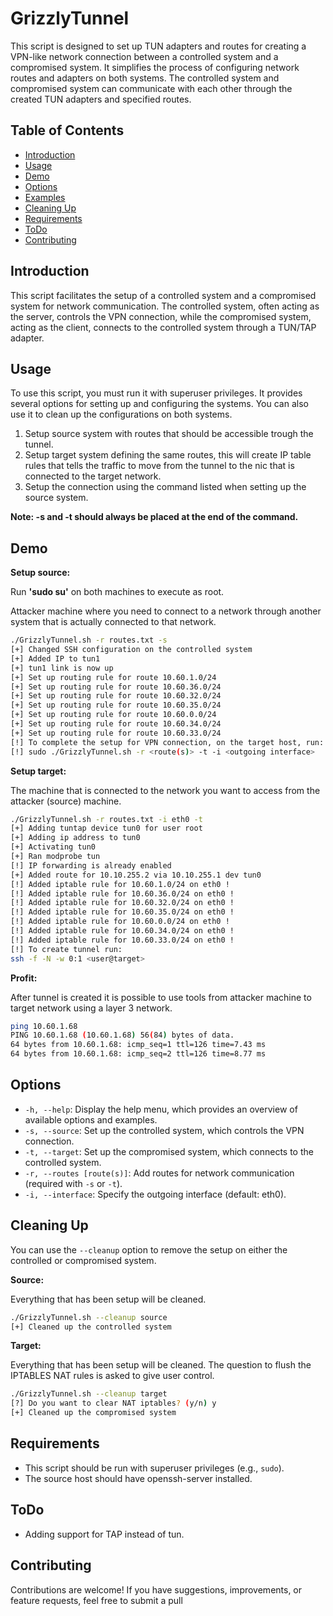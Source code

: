 # GrizzlyTunnel

This script is designed to set up TUN adapters and routes for creating a VPN-like network connection between a controlled system and a compromised system. It simplifies the process of configuring network routes and adapters on both systems. The controlled system and compromised system can communicate with each other through the created TUN adapters and specified routes.

## Table of Contents

- [Introduction](#introduction)
- [Usage](#usage)
- [Demo](#demo)
- [Options](#options)
- [Examples](#examples)
- [Cleaning Up](#cleaning-up)
- [Requirements](#requirements)
- [ToDo](#todo)
- [Contributing](#contributing)

## Introduction

This script facilitates the setup of a controlled system and a compromised system for network communication. The controlled system, often acting as the server, controls the VPN connection, while the compromised system, acting as the client, connects to the controlled system through a TUN/TAP adapter.

## Usage

To use this script, you must run it with superuser privileges. It provides several options for setting up and configuring the systems. You can also use it to clean up the configurations on both systems.

1. Setup source system with routes that should be accessible trough the tunnel.
2. Setup target system defining the same routes, this will create IP table rules that tells the traffic to move from the tunnel to the nic that is connected to the target network.
3. Setup the connection using the command listed when setting up the source system.

**Note: -s and -t should always be placed at the end of the command.**

## Demo

**Setup source:**

Run **'sudo su'** on both machines to execute as root.

Attacker machine where you need to connect to a network through another system that is actually connected to that network.

```bash
./GrizzlyTunnel.sh -r routes.txt -s
[+] Changed SSH configuration on the controlled system
[+] Added IP to tun1
[+] tun1 link is now up
[+] Set up routing rule for route 10.60.1.0/24
[+] Set up routing rule for route 10.60.36.0/24
[+] Set up routing rule for route 10.60.32.0/24
[+] Set up routing rule for route 10.60.35.0/24
[+] Set up routing rule for route 10.60.0.0/24
[+] Set up routing rule for route 10.60.34.0/24
[+] Set up routing rule for route 10.60.33.0/24
[!] To complete the setup for VPN connection, on the target host, run:
[!] sudo ./GrizzlyTunnel.sh -r <route(s)> -t -i <outgoing interface>
```

**Setup target:**

The machine that is connected to the network you want to access from the attacker (source) machine.

```bash
./GrizzlyTunnel.sh -r routes.txt -i eth0 -t
[+] Adding tuntap device tun0 for user root
[+] Adding ip address to tun0
[+] Activating tun0
[+] Ran modprobe tun
[!] IP forwarding is already enabled
[+] Added route for 10.10.255.2 via 10.10.255.1 dev tun0
[!] Added iptable rule for 10.60.1.0/24 on eth0 !
[!] Added iptable rule for 10.60.36.0/24 on eth0 !
[!] Added iptable rule for 10.60.32.0/24 on eth0 !
[!] Added iptable rule for 10.60.35.0/24 on eth0 !
[!] Added iptable rule for 10.60.0.0/24 on eth0 !
[!] Added iptable rule for 10.60.34.0/24 on eth0 !
[!] Added iptable rule for 10.60.33.0/24 on eth0 !
[!] To create tunnel run:
ssh -f -N -w 0:1 <user@target>
```

**Profit:**

After tunnel is created it is possible to use tools from attacker machine to target network using a layer 3 network.

```bash
ping 10.60.1.68
PING 10.60.1.68 (10.60.1.68) 56(84) bytes of data.
64 bytes from 10.60.1.68: icmp_seq=1 ttl=126 time=7.43 ms
64 bytes from 10.60.1.68: icmp_seq=2 ttl=126 time=8.77 ms
```

## Options

- `-h, --help`: Display the help menu, which provides an overview of available options and examples.
- `-s, --source`: Set up the controlled system, which controls the VPN connection.
- `-t, --target`: Set up the compromised system, which connects to the controlled system.
- `-r, --routes [route(s)]`: Add routes for network communication (required with `-s` or `-t`).
- `-i, --interface`: Specify the outgoing interface (default: eth0).

## Cleaning Up

You can use the `--cleanup` option to remove the setup on either the controlled or compromised system.

**Source:**

Everything that has been setup will be cleaned.

```bash
./GrizzlyTunnel.sh --cleanup source
[+] Cleaned up the controlled system
```

**Target:**

Everything that has been setup will be cleaned. The question to flush the IPTABLES NAT rules is asked to give user control.

```bash
./GrizzlyTunnel.sh --cleanup target
[?] Do you want to clear NAT iptables? (y/n) y
[+] Cleaned up the compromised system
```

## Requirements

- This script should be run with superuser privileges (e.g., `sudo`).
- The source host should have openssh-server installed.

## ToDo

- Adding support for TAP instead of tun.

## Contributing

Contributions are welcome! If you have suggestions, improvements, or feature requests, feel free to submit a pull 
